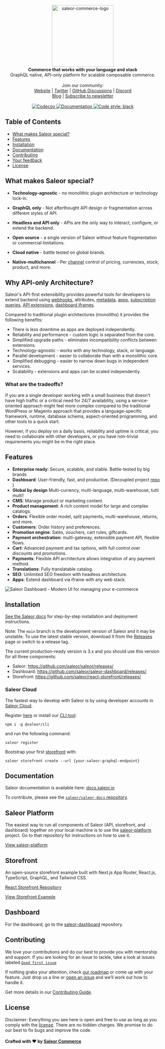 <div align="center" width="100px">
 <picture>
   <source media="(prefers-color-scheme: dark)" srcset="https://user-images.githubusercontent.com/4006792/214640818-fd4de9e6-bdee-47f0-ae66-e69ee9ec84bb.png">
   <source media="(prefers-color-scheme: light)" srcset="https://user-images.githubusercontent.com/4006792/214636328-8e4f83e8-66cb-4114-a3d8-473eb908b9c3.png">
   <img width="200" alt="saleor-commerce-logo" src="https://user-images.githubusercontent.com/4006792/214636328-8e4f83e8-66cb-4114-a3d8-473eb908b9c3.png">

 </picture>
</div>

<div align="center">
  <strong>Commerce that works with your language and stack</strong>
</div>

<div align="center">
  GraphQL native, API-only platform for scalable composable commerce.
</div>

<br>

<div align="center">
  Join our community: <br>
  <a href="https://saleor.io/">Website</a>
  <span> | </span>
  <a href="https://twitter.com/getsaleor">Twitter</a>
  <span> | </span>
  <a href="https://github.com/saleor/saleor/discussions">GitHub Discussions</a>
  <span> | </span>
  <a href="https://discord.gg/H52JTZAtSH">Discord</a>
</div>

<div align="center">
   <a href="https://saleor.io/blog">Blog</a>
  <span> | </span>
  <a href="https://saleor.typeform.com/to/JTJK0Nou">Subscribe to newsletter</a>
</div>

<br>

<div align="center">
  <a href="http://codecov.io/github/saleor/saleor?branch=master">
    <img src="http://codecov.io/github/saleor/saleor/coverage.svg?branch=master" alt="Codecov" />
  </a>
  <a href="https://docs.saleor.io/">
    <img src="https://img.shields.io/badge/docs-docs.saleor.io-brightgreen.svg" alt="Documentation" />
  </a>
  <a href="https://github.com/python/black">
    <img src="https://img.shields.io/badge/code%20style-black-000000.svg" alt="Code style: black">
  </a>
</div>

## Table of Contents

- [What makes Saleor special?](#what-makes-saleor-special)
- [Features](#features)
- [Installation](#installation)
- [Documentation](#documentation)
- [Contributing](#contributing)
- [Your feedback](#your-feedback)
- [License](#license)

## What makes Saleor special?

- **Technology-agnostic** - no monolithic plugin architecture or technology lock-in.

- **GraphQL only** - Not afterthought API design or fragmentation across different styles of API.

- **Headless and API only** - APIs are the only way to interact, configure, or extend the backend.

- **Open source** -  a single version of Saleor without feature fragmentation or commercial limitations.

- **Cloud native** - battle tested on global brands.

- **Native-multichannel** - Per [channel](https://docs.saleor.io/docs/3.x/developer/channels) control of pricing, currencies, stock, product, and more.


## Why API-only Architecture?

Saleor's API-first extensibility provides powerful tools for developers to extend backend using [webhooks](https://docs.saleor.io/docs/3.x/developer/extending/webhooks/overview), attributes, [metadata](https://docs.saleor.io/docs/3.x/api-usage/metadata), [apps](https://docs.saleor.io/docs/3.x/developer/extending/apps/overview), [subscription queries](https://docs.saleor.io/docs/3.x/developer/extending/webhooks/subscription-webhook-payloads), [API extensions](https://docs.saleor.io/docs/3.x/developer/extending/webhooks/synchronous-events/overview), [dashboard iframes](https://docs.saleor.io/docs/3.x/developer/extending/apps/overview).

Compared to traditional plugin architectures (monoliths) it provides the following benefits:

* There is less downtime as apps are deployed independently.
* Reliability and performance - custom logic is separated from the core.
* Simplified upgrade paths - eliminates incompatibility conflicts between extensions.
* Technology-agnostic - works with any technology, stack, or language.
* Parallel development - easier to collaborate than with a monolithic core.
* Simplified debugging - easier to narrow down bugs in independent services.
* Scalability - extensions and apps can be scaled independently.

### What are the tradeoffs?
If you are a single developer working with a small business that doesn't have high traffic or a critical need for 24/7 availability, using a service-oriented approach might feel more complex compared to the traditional WordPress or Magento approach that provides a language-specific framework, runtime, database schema, aspect-oriented programming, and other tools to a quick start.

However, if you deploy on a daily basis, reliability and uptime is critical,
you need to collaborate with other developers, or you have non-trivial requirements you might be in the right place.

## Features
- **Enterprise ready**: Secure, scalable, and stable. Battle-tested by big brands
- **Dashboard**: User-friendly, fast, and productive. (Decoupled project [repo](https://github.com/saleor/saleor-dashboard) )
- **Global by design** Multi-currency, multi-language, multi-warehouse, tutti multi!
- **CMS**: Manage product or marketing content.
- **Product management**: A rich content model for large and complex catalogs.
- **Orders**: Flexible order model, split payments, multi-warehouse, returns, and more.
- **Customers**: Order history and preferences.
- **Promotion engine**: Sales, vouchers, cart rules, giftcards.
- **Payment orchestration**: multi-gateway, extensible payment API, flexible flows.
- **Cart**: Advanced payment and tax options, with full control over discounts and promotions.
- **Payments**: Flexible API architecture allows integration of any payment method.
- **Translations**: Fully translatable catalog.
- **SEO**: Unlimited SEO freedom with headless architecture.
- **Apps**: Extend dashboard via iframe with any web stack.


![Saleor Dashboard - Modern UI for managing your e-commerce](https://user-images.githubusercontent.com/9268745/224249510-d3c7658e-6d5c-42c5-b4fb-93eaf65a5335.png)

## Installation

[See the Saleor docs](https://docs.saleor.io/docs/3.x/developer/installation) for step-by-step installation and deployment instructions.

Note:
The `main` branch is the development version of Saleor and it may be unstable. To use the latest stable version, download it from the [Releases](https://github.com/saleor/saleor/releases/) page or switch to a release tag.

The current production-ready version is 3.x and you should use this version for all three components:

- Saleor: https://github.com/saleor/saleor/releases/
- Dashboard: https://github.com/saleor/saleor-dashboard/releases/
- Storefront: https://github.com/saleor/react-storefront/releases/

### Saleor Cloud
The fastest way to develop with Saleor is by using developer accounts in [Saleor Cloud](https://cloud.saleor.io).

Register [here](https://cloud.saleor.io/register) or install our [CLI tool](https://github.com/saleor/saleor-cli):

`npm i -g @saleor/cli`

and run the following command:

`saleor register`

Bootstrap your first [storefront](https://github.com/saleor/react-storefront) with:

`saleor storefront create --url {your-saleor-graphql-endpoint}`

## Documentation

Saleor documentation is available here: [docs.saleor.io](https://docs.saleor.io)

To contribute, please see the [`saleor/saleor-docs` repository](https://github.com/saleor/saleor-docs/).

## Saleor Platform

The easiest way to run all components of Saleor (API, storefront, and dashboard) together on your local machine is to use the [saleor-platform](https://github.com/saleor/saleor-platform) project. Go to that repository for instructions on how to use it.

[View saleor-platform](https://github.com/saleor/saleor-platform)

## Storefront

An open-source storefront example built with Next.js App Router, React.js, TypeScript, GraphQL, and Tailwind CSS.

[React Storefront Repository](https://github.com/saleor/storefront)

[View Storefront Example](https://storefront.saleor.io/)

## Dashboard

For the dashboard, go to the [saleor-dashboard](https://github.com/saleor/saleor-dashboard) repository.

## Contributing

We love your contributions and do our best to provide you with mentorship and support. If you are looking for an issue to tackle, take a look at issues labeled [`Good first issue`](https://github.com/saleor/saleor/issues?q=is%3Aopen+is%3Aissue+label%3A%22good+first+issue%22+)

If nothing grabs your attention, check [our roadmap](https://github.com/orgs/saleor/projects/3/views/4) or come up with your feature. Just drop us a line or [open an issue](https://github.com/saleor/saleor/issues/new) and we’ll work out how to handle it.

Get more details in our [Contributing Guide](https://docs.saleor.io/docs/developer/community/contributing).

## License

Disclaimer: Everything you see here is open and free to use as long as you comply with the [license](https://github.com/saleor/saleor/blob/master/LICENSE). There are no hidden charges. We promise to do our best to fix bugs and improve the code.

#### Crafted with ❤️ by [Saleor Commerce](https://saleor.io)


